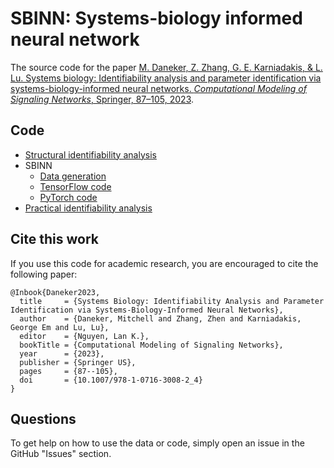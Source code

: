 # SBINN: Systems-biology informed neural network

The source code for the paper [M. Daneker, Z. Zhang, G. E. Karniadakis, & L. Lu. Systems biology: Identifiability analysis and parameter identification via systems-biology-informed neural networks. *Computational Modeling of Signaling Networks*, Springer, 87–105, 2023](https://link.springer.com/protocol/10.1007/978-1-0716-3008-2_4).

## Code

- [Structural identifiability analysis](structural_identifiability.ipynb)
- SBINN
    - [Data generation](sbinn/data_generation.py)
    - [TensorFlow code](sbinn/sbinn_tf.py)
    - [PyTorch code](sbinn/sbinn_pytorch.py)
- [Practical identifiability analysis](practical_identifiability.jl)

## Cite this work

If you use this code for academic research, you are encouraged to cite the following paper:

```
@Inbook{Daneker2023,
  title     = {Systems Biology: Identifiability Analysis and Parameter Identification via Systems-Biology-Informed Neural Networks},
  author    = {Daneker, Mitchell and Zhang, Zhen and Karniadakis, George Em and Lu, Lu},
  editor    = {Nguyen, Lan K.},
  bookTitle = {Computational Modeling of Signaling Networks},
  year      = {2023},
  publisher = {Springer US},
  pages     = {87--105},
  doi       = {10.1007/978-1-0716-3008-2_4}
}
```

## Questions

To get help on how to use the data or code, simply open an issue in the GitHub "Issues" section.
